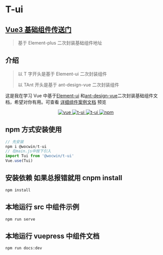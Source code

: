 # T-ui

## [Vue3 基础组件传送门](https://github.com/wocwin/t-ui-plus)

> 基于 Element-plus 二次封装基础组件地址

## 介绍

> 以 T 字开头是基于 Element-ui 二次封装组件
>
> 以 TAnt 开头是基于 ant-design-vue 二次封装组件

这是我在学习 Vue 中基于[Element-ui](https://element.faas.ele.me/#/zh-CN) 和[ant-design-vue](https://www.antdv.com/docs/vue/introduce-cn/)二次封装基础组件文档，希望对你有用。可查看 [详细组件案例文档](https://wocwin.github.io/t-ui/) 预览

<p align="center">
  <a href="https://github.com/vuejs/vue" target="_blank">
    <img src="https://img.shields.io/badge/vue-2.6.14-brightgreen.svg" alt="vue">
  </a>
  <a href="https://gitee.com/wocwin/t-ui/stargazers">
    <img src="https://gitee.com/wocwin/t-ui/badge/star.svg?theme=dark" alt="t-ui">
  </a>
  <a href="https://github.com/wocwin/t-ui/stargazers" target="_blank">
    <img src="https://img.shields.io/github/stars/wocwin/t-ui.svg" alt="t-ui">
  </a>
   <a href="https://www.npmjs.com/package/@wocwin/t-ui" target="_blank">
      <img alt="npm" src="https://img.shields.io/npm/v/@wocwin/t-ui.svg" />
    </a>
</p>

## npm 方式安装使用

```js
// 先安装
npm i @wocwin/t-ui
// 在main.js中按下引入
import Tui from '@wocwin/t-ui'
Vue.use(Tui)
```

## 安装依赖 **如果总报错就用 cnpm install**

```shell
npm install

```

## 本地运行 src 中组件示例

```shell
npm run serve
```

## 本地运行 vuepress 中组件文档

```shell
npm run docs:dev

```
